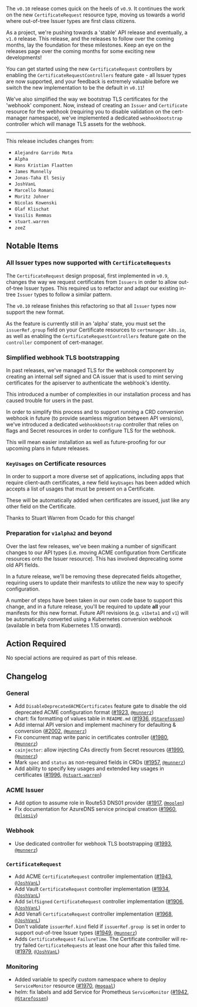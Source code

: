The `v0.10` release comes quick on the heels of `v0.9`. It continues the work on
the new `CertificateRequest` resource type, moving us towards a world where
out-of-tree Issuer types are first class citizens.

As a project, we're pushing towards a 'stable' API release and eventually, a
`v1.0` release. This release, and the releases to follow over the coming months,
lay the foundation for these milestones. Keep an eye on the releases page over
the coming months for some exciting new developments!

You can get started using the new `CertificateRequest` controllers by enabling
the `CertificateRequestControllers` feature gate - all Issuer types are now
supported, and your feedback is extremely valuable before we switch the new
implementation to be the default in `v0.11`!

We've also simplified the way we bootstrap TLS certificates for the 'webhook'
component. Now, instead of creating an `Issuer` and `Certificate` resource for
the webhook (requiring you to disable validation on the cert-manager namespace),
we've implemented a dedicated `webhookbootstrap` controller which will manage
TLS assets for the webhook.

---

This release includes changes from:

- `Alejandro Garrido Mota`
- `Alpha`
- `Hans Kristian Flaatten`
- `James Munnelly`
- `Jonas-Taha El Sesiy`
- `JoshVanL`
- `Marcello Romani`
- `Moritz Johner`
- `Nicolas Kowenski`
- `Olaf Klischat`
- `Vasilis Remmas`
- `stuart.warren`
- `zeeZ`

## Notable Items

### All Issuer types now supported with `CertificateRequests`

The `CertificateRequest` design proposal, first implemented in `v0.9`, changes
the way we request certificates from `Issuers` in order to allow out-of-tree
Issuer types. This required us to refactor and adapt our existing in-tree
`Issuer` types to follow a similar pattern.

The `v0.10` release finishes this refactoring so that all `Issuer` types now
support the new format.

As the feature is currently still in an 'alpha' state, you must set the
`issuerRef.group` field on your Certificate resources to `certmanager.k8s.io`,
as well as enabling the `CertificateRequestControllers` feature gate on the
`controller` component of cert-manager.

### Simplified webhook TLS bootstrapping

In past releases, we've managed TLS for the webhook component by creating an
internal self signed and CA issuer that is used to mint serving certificates for
the apiserver to authenticate the webhook's identity.

This introduced a number of complexities in our installation process and has
caused trouble for users in the past.

In order to simplify this process and to support running a CRD conversion
webhook in future (to provide seamless migration between API versions), we've
introduced a dedicated `webhookbootstrap` controller that relies on flags and
Secret resources in order to configure TLS for the webhook.

This will mean easier installation as well as future-proofing for our upcoming
plans in future releases.

### `KeyUsages` on Certificate resources

In order to support a more diverse set of applications, including apps that
require client-auth certificates, a new field `keyUsages` has been added which
accepts a list of usages that must be present on a Certificate.

These will be automatically added when certificates are issued, just like any
other field on the Certificate.

Thanks to Stuart Warren from Ocado for this change!

### Preparation for `v1alpha2` and beyond

Over the last few releases, we've been making a number of significant changes to
our API types (i.e. moving ACME configuration from Certificate resources onto
the Issuer resource). This has involved deprecating some old API fields.

In a future release, we'll be removing these deprecated fields altogether,
requiring users to update their manifests to utilize the new way to specify
configuration.

A number of steps have been taken in our own code base to support this change,
and in a future release, you'll be required to update **all** your manifests for
this new format. Future API revisions (e.g. `v1beta1` and `v1`) will be
automatically converted using a Kubernetes conversion webhook (available in beta
from Kubernetes 1.15 onward).

## Action Required

No special actions are required as part of this release.

## Changelog

### General

- Add `DisableDeprecatedACMECertificates` feature gate to disable the old
  deprecated ACME configuration format
  ([#1923](https://github.com/jetstack/cert-manager/pull/1923),
  [`@munnerz`](https://github.com/munnerz))
- chart: fix formatting of values table in `README.md`
  ([#1936](https://github.com/jetstack/cert-manager/pull/1936),
  [`@Starefossen`](https://github.com/Starefossen))
- Add internal API version and implement machinery for defaulting & conversion
  ([#2002](https://github.com/jetstack/cert-manager/pull/2002),
  [`@munnerz`](https://github.com/munnerz))
- Fix concurrent map write panic in certificates controller
  ([#1980](https://github.com/jetstack/cert-manager/pull/1980),
  [`@munnerz`](https://github.com/munnerz))
- `cainjector`: allow injecting CAs directly from Secret resources
  ([#1990](https://github.com/jetstack/cert-manager/pull/1990),
  [`@munnerz`](https://github.com/munnerz))
- Mark `spec` and `status` as non-required fields in CRDs
  ([#1957](https://github.com/jetstack/cert-manager/pull/1957),
  [`@munnerz`](https://github.com/munnerz))
- Add ability to specify key usages and extended key usages in certificates
  ([#1996](https://github.com/jetstack/cert-manager/pull/1996),
  [`@stuart-warren`](https://github.com/stuart-warren))

### ACME Issuer

- Add option to assume role in Route53 DNS01 provider
  ([#1917](https://github.com/jetstack/cert-manager/pull/1917),
  [`@moolen`](https://github.com/moolen))
- Fix documentation for AzureDNS service principal creation
  ([#1960](https://github.com/jetstack/cert-manager/pull/1960),
  [`@elsesiy`](https://github.com/elsesiy))

### Webhook

- Use dedicated controller for webhook TLS bootstrapping
  ([#1993](https://github.com/jetstack/cert-manager/pull/1993),
  [`@munnerz`](https://github.com/munnerz))

### `CertificateRequest`

- Add ACME `CertificateRequest` controller implementation
  ([#1943](https://github.com/jetstack/cert-manager/pull/1943),
  [`@JoshVanL`](https://github.com/JoshVanL))
- Add Vault `CertificateRequest` controller implementation
  ([#1934](https://github.com/jetstack/cert-manager/pull/1934),
  [`@JoshVanL`](https://github.com/JoshVanL))
- Add `SelfSigned` `CertificateRequest` controller implementation
  ([#1906](https://github.com/jetstack/cert-manager/pull/1906),
  [`@JoshVanL`](https://github.com/JoshVanL))
- Add Venafi `CertificateRequest` controller implementation
  ([#1968](https://github.com/jetstack/cert-manager/pull/1968),
  [`@JoshVanL`](https://github.com/JoshVanL))
- Don't validate `issuerRef.kind` field if `issuerRef.group `is set in order to
  support out-of-tree Issuer types
  ([#1949](https://github.com/jetstack/cert-manager/pull/1949),
  [`@munnerz`](https://github.com/munnerz))
- Adds `CertificateRequest` `FailureTime`. The Certificate controller will
  re-try failed `CertificateRequests` at least one hour after this failed time.
  ([#1979](https://github.com/jetstack/cert-manager/pull/1979),
  [`@JoshVanL`](https://github.com/JoshVanL))

### Monitoring

- Added variable to specify custom namespace where to deploy `ServiceMonitor`
  resource ([#1970](https://github.com/jetstack/cert-manager/pull/1970),
  [`@mogaal`](https://github.com/mogaal))
- helm: fix labels and add Service for Prometheus `ServiceMonitor`
  ([#1942](https://github.com/jetstack/cert-manager/pull/1942),
  [`@Starefossen`](https://github.com/Starefossen))
